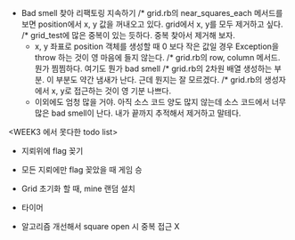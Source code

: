* Bad smell 찾아 리팩토링 지속하기
  /* grid.rb의 near_squares_each 메서드를 보면 position에서 x, y 값을 꺼내오고 있다. grid에서 x, y를 모두 제거하고 싶다.
  /* grid_test에 많은 중복이 있는 듯하다. 중복 찾아서 제거해 보자.
  * x, y 좌표로 position 객체를 생성할 때 0 보다 작은 값일 경우 Exception을 throw 하는 것이 영 마음에 들지 않는다.
  /* grid.rb의 row, column 메서드. 뭔가 찜찜하다. 여기도 뭔가 bad smell
  /* grid.rb의 2차원 배열 생성하는 부분. 이 부분도 약간 냄새가 난다. 근데 뭔지는 잘 모르겠다.
  /* grid.rb의 생성자에서 x, y로 접근하는 것이 영 기분 나쁘다.
  * 이외에도 엄청 많을 거야. 아직 소스 코드 양도 많지 않는데 소스 코드에서 너무 많은 bad smell이 난다. 내가 끝까지 추적해서 제거하고 말테다.

<WEEK3 에서 못다한 todo list>
* 지뢰위에 flag 꽂기
* 모든 지뢰에만 flag 꽂았을 때 게임 승
* Grid 초기화 할 때, mine 랜덤 설치

* 타이머
* 알고리즘 개선해서 square open 시 중복 접근 X
